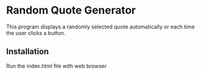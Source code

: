 # Random Quote Generator

 This program displays a randomly selected quote automatically or each time the user clicks a button.

## Installation

Run the index.html file with web browser
